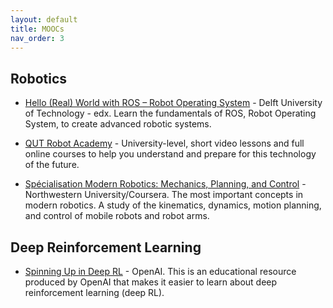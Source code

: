 ```yaml
---
layout: default
title: MOOCs
nav_order: 3
---
```


## Robotics

* [Hello (Real) World with ROS – Robot Operating System](https://www.edx.org/course/hello-real-world-with-ros-robot-operating-system) - Delft University of Technology - edx. Learn the fundamentals of ROS, Robot Operating System, to create advanced robotic systems.

* [QUT Robot Academy](https://robotacademy.net.au/) - University-level, short video lessons and full online courses to help you understand and prepare for this technology of the future.

* [Spécialisation Modern Robotics: Mechanics, Planning, and Control](https://www.coursera.org/specializations/modernrobotics) - Northwestern University/Coursera. The most important concepts in modern robotics. A study of the kinematics, dynamics, motion planning, and control of mobile robots and robot arms.

## Deep Reinforcement Learning

* [Spinning Up in Deep RL](https://spinningup.openai.com/en/latest/index.html) - OpenAI. This is an educational resource produced by OpenAI that makes it easier to learn about deep reinforcement learning (deep RL).
